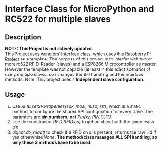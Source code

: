 # Interface Class for MicroPython and RC522 for multiple slaves

## Description

**NOTE: This Project is not actively updated**   
This Project uses [wendlers' Interface class](https://github.com/wendlers/micropython-mfrc522), which uses [this Raspberry PI Project](https://github.com/mxgxw/MFRC522-python) as a template.
The purpose of this project is to interfer with two or more rc522 RFID-Reader (slaves) and a ESP8266 Microcontroller as master.
However the template was not capable (at least in this exact scenario) of using multiple slaves, so i changed the SPI handling and the interface methods.
Note: This project uses a **Independent slave configuration**.

## Usage

1. Use *RFID.setSPIProperties(sck, mosi, miso, rst)*, which is a static method, to configure the shared SPI configuration for every slave. The paramters are **pin numbers**, **not** *Pin(xy, PIN.OUT)*.
2. Use the constructor *RFID.RFID(cs)* to get an object with the given cs/ss pin.
3. *object.do_read()* to check if a RFID chip is present, returns the raw uid if yes otherwhise *None*. 
**The method/class manages ALL SPI handling, so only these 3 methods have to be used.**
